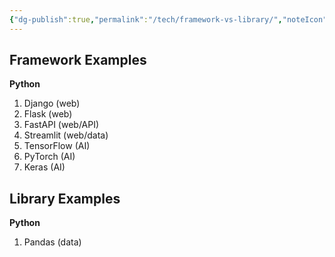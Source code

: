 ```yaml
---
{"dg-publish":true,"permalink":"/tech/framework-vs-library/","noteIcon":"1","created":"2025-01-09T16:36:46.617+08:00","updated":"2025-01-23T01:25:46.350+08:00"}
---
```



## Framework Examples

**Python**
1. Django (web)
2. Flask (web)
3. FastAPI (web/API)
4. Streamlit (web/data)
5. TensorFlow (AI)
6. PyTorch (AI)
7. Keras (AI)

## Library Examples
**Python**
1. Pandas (data)